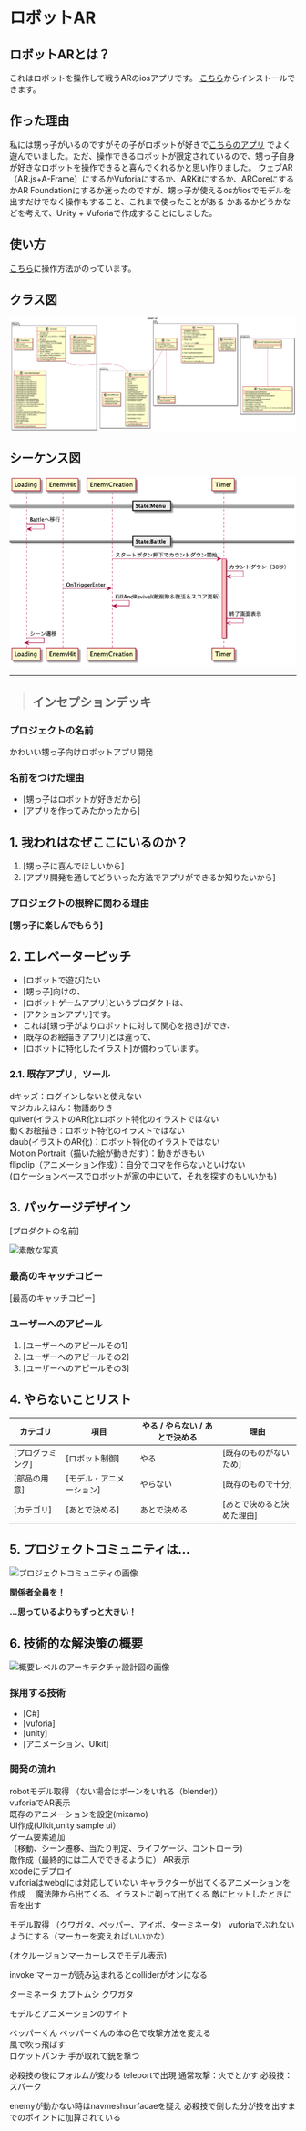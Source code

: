 # ロボットAR
## ロボットARとは？
これはロボットを操作して戦うARのiosアプリです。
<a href="https://apps.apple.com/jp/app/%E3%83%AD%E3%83%9C%E3%83%83%E3%83%88ar/id1555835273">こちら</a>からインストールできます。
## 作った理由
私には甥っ子がいるのですがその子がロボットが好きで<a href="https://apps.apple.com/us/app/irobotar/id1046011749">こちらのアプリ</a>
でよく遊んでいました。ただ、操作できるロボットが限定されているので、甥っ子自身が好きなロボットを操作できると喜んでくれるかと思い作りました。
ウェブAR（AR.js+A-Frame）にするかVuforiaにするか、ARKitにするか、ARCoreにするかAR Foundationにするか迷ったのですが、甥っ子が使えるosがiosでモデルを出すだけでなく操作もすること、これまで使ったことがある
かあるかどうかなどを考えて、Unity + Vuforiaで作成することにしました。

## 使い方
<a href="https://shoki-portfolio.studio.site/6">こちら</a>に操作方法がのっています。

## クラス図
![クラス図](https://github.com/masaki11111/robot-ar/blob/master/plantuml/class/class_2.png)  

## シーケンス図
![シーケンス図](https://github.com/masaki11111/robot-ar/blob/master/plantuml/sequence/sequence.png)  
  
  
* * *

>## インセプションデッキ

### プロジェクトの名前

かわいい甥っ子向けロボットアプリ開発

### 名前をつけた理由

- [甥っ子はロボットが好きだから]
- [アプリを作ってみたかったから]

<div style="page-break-before:always">
</div>

## 1\. 我われはなぜここにいるのか？

1. [甥っ子に喜んでほしいから]
2. [アプリ開発を通してどういった方法でアプリができるか知りたいから]

### プロジェクトの根幹に関わる理由

**[甥っ子に楽しんでもらう]**

<div style="page-break-before:always">
</div>

## 2\. エレベーターピッチ

- [ロボットで遊び]たい
- [甥っ子]向けの、
- [ロボットゲームアプリ]というプロダクトは、
- [アクションアプリ]です。
- これは[甥っ子がよりロボットに対して関心を抱き]ができ、
- [既存のお絵描きアプリ]とは違って、
- [ロボットに特化したイラスト]が備わっています。

### 2.1\. 既存アプリ，ツール
dキッズ：ログインしないと使えない  
マジカルえほん：物語ありき  
quiver(イラストのAR化):ロボット特化のイラストではない  
動くお絵描き：ロボット特化のイラストではない  
daub(イラストのAR化)：ロボット特化のイラストではない  
Motion Portrait（描いた絵が動きだす）：動きがきもい  
flipclip（アニメーション作成）：自分でコマを作らないといけない  
(ロケーションベースでロボットが家の中にいて，それを探すのもいいかも)


<div style="page-break-before:always">
</div>

## 3\. パッケージデザイン

[プロダクトの名前]

![素敵な写真]()

### 最高のキャッチコピー

[最高のキャッチコピー]

### ユーザーへのアピール

1. [ユーザーへのアピールその1]
2. [ユーザーへのアピールその2]
3. [ユーザーへのアピールその3]

<div style="page-break-before:always">
</div>

## 4\. やらないことリスト

カテゴリ| 項目| やる / やらない / あとで決める | 理由
------ | -------- | ------------- | --------------
[プログラミング] | [ロボット制御]   | やる| [既存のものがないため]
[部品の用意] | [モデル・アニメーション] | やらない  | [既存のもので十分]
[カテゴリ] | [あとで決める] | あとで決める             | [あとで決めると決めた理由]

<div style="page-break-before:always">
</div>

## 5\. プロジェクトコミュニティは...

![プロジェクトコミュニティの画像]()

**関係者全員を！**

**...思っているよりもずっと大きい！**

<div style="page-break-before:always">
</div>

## 6\. 技術的な解決策の概要

![概要レベルのアーキテクチャ設計図の画像]()

### 採用する技術

- [C#]
- [vuforia]
- [unity]
- [アニメーション、UIkit]

### 開発の流れ
robotモデル取得  （ない場合はボーンをいれる（blender)）  
vuforiaでAR表示  
既存のアニメーションを設定(mixamo)     
UI作成(UIkit,unity sample ui）  
ゲーム要素追加  
（移動、シーン遷移、当たり判定、ライフゲージ、コントローラ)  
敵作成（最終的には二人でできるように）
AR表示  
xcodeにデプロイ  
 vuforiaはwebglには対応していない
キャラクターが出てくるアニメーションを作成
　魔法陣から出てくる、イラストに剃って出てくる
敵にヒットしたときに音を出す


モデル取得  （クワガタ、ペッパー、アイボ、ターミネータ）
vuforiaでぶれないようにする（マーカーを変えればいいかな）

{オクルージョンマーカーレスでモデル表示)

invoke
 マーカーが読み込まれるとcolliderがオンになる

ターミネータ
カブトムシ
クワガタ

モデルとアニメーションのサイト

ペッパーくん
ペッパーくんの体の色で攻撃方法を変える  
風で吹っ飛ばす  
ロケットパンチ
手が取れて銃を撃つ

必殺技の後にフォルムが変わる
teleportで出現
通常攻撃：火でとかす
必殺技：スパーク

enemyが動かない時はnavmeshsurfacaeを疑え
必殺技で倒した分が技を出すまでのポイントに加算されている


<!-- <div style="page-break-before:always">
</div>

## 7\. 夜も眠れなくなるような問題は何だろう？

- [もし起きたらこわーいこと、その1]
- [もし起きたらこわーいこと、その2]
- [もし起きたらこわーいこと、その3]

<div style="page-break-before:always">
</div>

## 8\. 期間を見極める

![ざっくりしたタイムラインの画像]()

**あくまで推測であって、確約するものではありません。**

<div style="page-break-before:always">
</div>

## 9\. トレードオフ・スライダー

### 典型的なフォース

|  max  |  >>>  |  >>>  |  >>>  |  min  | 項目                       |
| :---: | :---: | :---: | :---: | :---: | :------------------------ |
|   o   |       |       |       |       |  機能をぜんぶ揃える（スコープ）|
|       |   o   |       |       |       |  予算内に収める（予算）       |
|       |       |   o   |       |       |  期日を死守する（時間）       |
|       |       |       |   o   |       |  高い品質、少ない欠陥（品質）  |

### 上記以外で重要なこと

|  max  |  >>>  |  >>>  |  >>>  |  min  | 項目                       |
| :---: | :---: | :---: | :---: | :---: | :------------------------ |
|   o   |       |       |       |       |  使い勝手                   |
|       |   o   |       |       |       |  とにかくシンプルに！         |
|       |       |   o   |       |       |  詳細な監査ログ              |
|       |       |       |   o   |       |  [などなど]                 |

<div style="page-break-before:always">
</div>

## 10\. 何がどれだけ必要なのか

要素 | 値
--- | -----
人数 | 3名
期間 | 3.5ヶ月
予算 | $250K

### 俺たちの"Aチーム"

人数  | 役割     | 強みや期待すること
---- | ------- | ---------------------------------------------------------
1    | アナリスト | 必要な分だけ必要なときに分析するスタイルで働ける。テストも喜んで手伝える。素早い繰り返し型の開発スタイルで働ける。
2    | 開発者    | C#、MVC.NET、jQuery、SQL、ユニットテスト、リファクタリング、TDD、継続的インテグレーション
0.5  | マネージャ | 顧客と直接顔を合わせてのコミュニケーションを担当する。状況報告、スコープ調整、予算管理、レポートラインへの報告 -->
